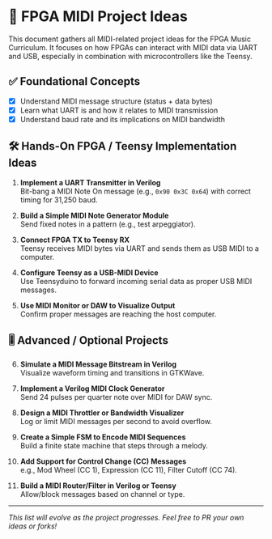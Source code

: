 # 🎹 FPGA MIDI Project Ideas

This document gathers all MIDI-related project ideas for the FPGA Music Curriculum. It focuses on how FPGAs can interact with MIDI data via UART and USB, especially in combination with microcontrollers like the Teensy.

## ✅ Foundational Concepts

- [x] Understand MIDI message structure (status + data bytes)
- [x] Learn what UART is and how it relates to MIDI transmission
- [x] Understand baud rate and its implications on MIDI bandwidth

## 🛠️ Hands-On FPGA / Teensy Implementation Ideas

1. **Implement a UART Transmitter in Verilog**  
   Bit-bang a MIDI Note On message (e.g., `0x90 0x3C 0x64`) with correct timing for 31,250 baud.

2. **Build a Simple MIDI Note Generator Module**  
   Send fixed notes in a pattern (e.g., test arpeggiator).

3. **Connect FPGA TX to Teensy RX**  
   Teensy receives MIDI bytes via UART and sends them as USB MIDI to a computer.

4. **Configure Teensy as a USB-MIDI Device**  
   Use Teensyduino to forward incoming serial data as proper USB MIDI messages.

5. **Use MIDI Monitor or DAW to Visualize Output**  
   Confirm proper messages are reaching the host computer.

## 🎚️ Advanced / Optional Projects

6. **Simulate a MIDI Message Bitstream in Verilog**  
   Visualize waveform timing and transitions in GTKWave.

7. **Implement a Verilog MIDI Clock Generator**  
   Send 24 pulses per quarter note over MIDI for DAW sync.

8. **Design a MIDI Throttler or Bandwidth Visualizer**  
   Log or limit MIDI messages per second to avoid overflow.

9. **Create a Simple FSM to Encode MIDI Sequences**  
   Build a finite state machine that steps through a melody.

10. **Add Support for Control Change (CC) Messages**  
    e.g., Mod Wheel (CC 1), Expression (CC 11), Filter Cutoff (CC 74).

11. **Build a MIDI Router/Filter in Verilog or Teensy**  
    Allow/block messages based on channel or type.

---

_This list will evolve as the project progresses. Feel free to PR your own ideas or forks!_
